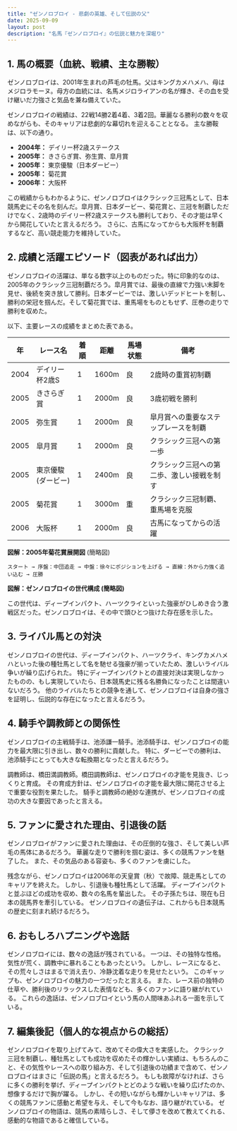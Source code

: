 ```yaml
---
title: "ゼンノロブロイ - 悲劇の英雄、そして伝説の父"
date: 2025-09-09
layout: post
description: "名馬『ゼンノロブロイ』の伝説と魅力を深堀り"
---
```


## 1. 馬の概要（血統、戦績、主な勝鞍）

ゼンノロブロイは、2001年生まれの芦毛の牡馬。父はキングカメハメハ、母はメジロラモーヌ。母方の血統には、名馬メジロライアンの名が輝き、その血を受け継いだ力強さと気品を兼ね備えていた。  

ゼンノロブロイの戦績は、22戦14勝2着4着、3着2回。華麗なる勝利の数々を収めながらも、そのキャリアは悲劇的な幕切れを迎えることとなる。  主な勝鞍は、以下の通り。

* **2004年：** デイリー杯2歳ステークス
* **2005年：** きさらぎ賞、弥生賞、皐月賞
* **2005年：** 東京優駿（日本ダービー）
* **2005年：** 菊花賞
* **2006年：** 大阪杯


この戦績からもわかるように、ゼンノロブロイはクラシック三冠馬として、日本競馬史にその名を刻んだ。皐月賞、日本ダービー、菊花賞と、三冠を制覇しただけでなく、2歳時のデイリー杯2歳ステークスも勝利しており、その才能は早くから開花していたと言えるだろう。  さらに、古馬になってからも大阪杯を制覇するなど、高い競走能力を維持していた。


## 2. 成績と活躍エピソード（図表があれば出力）

ゼンノロブロイの活躍は、単なる数字以上のものだった。特に印象的なのは、2005年のクラシック三冠制覇だろう。皐月賞では、最後の直線で力強い末脚を見せ、後続を突き放して勝利。日本ダービーでは、激しいデッドヒートを制し、勝利の栄冠を掴んだ。そして菊花賞では、重馬場をものともせず、圧巻の走りで勝利を収めた。

以下、主要レースの成績をまとめた表である。

| 年 | レース名          | 着順 | 距離 | 馬場状態 | 備考                                     |
|---|-------------------|-----|-----|---------|---------------------------------------------|
| 2004 | デイリー杯2歳S     | 1   | 1600m | 良      | 2歳時の重賞初制覇                         |
| 2005 | きさらぎ賞         | 1   | 2000m | 良      | 3歳初戦を勝利                             |
| 2005 | 弥生賞           | 1   | 2000m | 良      | 皐月賞への重要なステップレースを制覇         |
| 2005 | 皐月賞           | 1   | 2000m | 良      | クラシック三冠への第一歩                   |
| 2005 | 東京優駿(ダービー) | 1   | 2400m | 良      | クラシック三冠への第二歩、激しい接戦を制す |
| 2005 | 菊花賞           | 1   | 3000m | 重      | クラシック三冠制覇、重馬場を克服             |
| 2006 | 大阪杯           | 1   | 2000m | 良      | 古馬になってからの活躍                     |


**図解：2005年菊花賞展開図** (簡略図)

```
スタート → 序盤：中団追走 → 中盤：徐々にポジションを上げる → 直線：外から力強く追い込む → 圧勝
```

**図解：ゼンノロブロイの世代構成 (簡略図)**

この世代は、ディープインパクト、ハーツクライといった強豪がひしめき合う激戦区だった。ゼンノロブロイは、その中で頭ひとつ抜けた存在感を示した。


## 3. ライバル馬との対決

ゼンノロブロイの世代は、ディープインパクト、ハーツクライ、キングカメハメハといった後の種牡馬として名を馳せる強豪が揃っていたため、激しいライバル争いが繰り広げられた。  特にディープインパクトとの直接対決は実現しなかったものの、もし実現していたら、日本競馬史に残る名勝負になったことは間違いないだろう。  他のライバルたちとの競争を通して、ゼンノロブロイは自身の強さを証明し、伝説的な存在になったと言えるだろう。


## 4. 騎手や調教師との関係性

ゼンノロブロイの主戦騎手は、池添謙一騎手。池添騎手は、ゼンノロブロイの能力を最大限に引き出し、数々の勝利に貢献した。  特に、ダービーでの勝利は、池添騎手にとっても大きな転換期となったと言えるだろう。

調教師は、橋田満調教師。橋田調教師は、ゼンノロブロイの才能を見抜き、じっくりと育成。  その育成方針は、ゼンノロブロイの才能を最大限に開花させる上で重要な役割を果たした。  騎手と調教師の絶妙な連携が、ゼンノロブロイの成功の大きな要因であったと言える。


## 5. ファンに愛された理由、引退後の話

ゼンノロブロイがファンに愛された理由は、その圧倒的な強さ、そして美しい芦毛の馬体にあるだろう。  華麗な走りで勝利を掴む姿は、多くの競馬ファンを魅了した。  また、その気品のある容姿も、多くのファンを虜にした。

残念ながら、ゼンノロブロイは2006年の天皇賞（秋）で故障、競走馬としてのキャリアを終えた。  しかし、引退後も種牡馬として活躍。  ディープインパクトと並ぶほどの成功を収め、数々の名馬を輩出した。  その子孫たちは、現在も日本の競馬界を牽引している。  ゼンノロブロイの遺伝子は、これからも日本競馬の歴史に刻まれ続けるだろう。


## 6. おもしろハプニングや逸話

ゼンノロブロイには、数々の逸話が残されている。  一つは、その独特な性格。  気性が荒く、調教中に暴れることもあったという。  しかし、レースになると、その荒々しさはまるで消え去り、冷静沈着な走りを見せたという。  このギャップも、ゼンノロブロイの魅力の一つだったと言える。  また、レース前の独特の仕草や、勝利後のリラックスした表情なども、多くのファンに語り継がれている。  これらの逸話は、ゼンノロブロイという馬の人間味あふれる一面を示している。


## 7. 編集後記（個人的な視点からの総括）

ゼンノロブロイを取り上げてみて、改めてその偉大さを実感した。  クラシック三冠を制覇し、種牡馬としても成功を収めたその輝かしい実績は、もちろんのこと、その気性やレースへの取り組み方、そして引退後の功績まで含めて、ゼンノロブロイはまさに「伝説の馬」と言えるだろう。  もしも故障がなければ、さらに多くの勝利を挙げ、ディープインパクトとどのような戦いを繰り広げたのか、想像するだけで胸が躍る。  しかし、その短いながらも輝かしいキャリアは、多くの競馬ファンに感動と希望を与え、そして今もなお、語り継がれている。  ゼンノロブロイの物語は、競馬の素晴らしさ、そして儚さを改めて教えてくれる、感動的な物語であると確信している。

